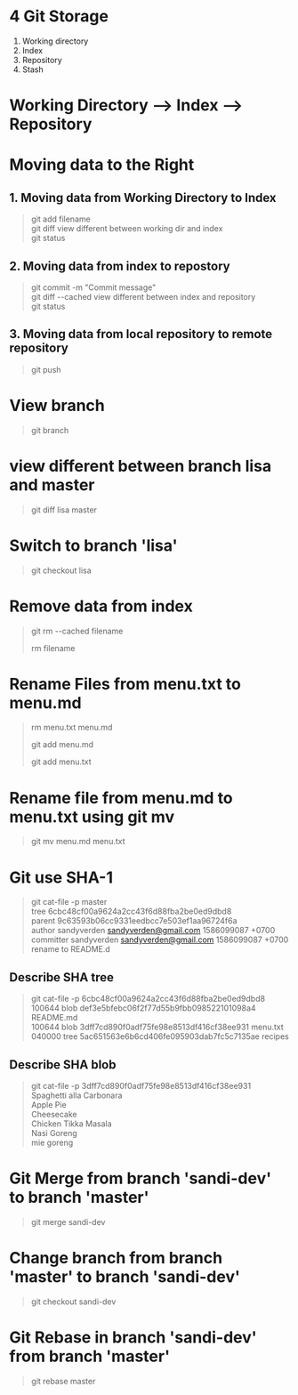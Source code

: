 # 4 Git Storage
1. Working directory
2. Index
3. Repository
4. Stash

# Working Directory --> Index --> Repository

# Moving data to the Right
## 1. Moving data from Working Directory to Index
> git add filename  
> git diff
view different between working dir and index  
> git status  

## 2. Moving data from index to repostory
> git commit -m "Commit message"  
> git diff --cached 
view different between index and repository  
> git status  

## 3. Moving data from local repository to remote repository
> git push  

# View branch
> git branch

# view different between branch lisa and master
> git diff lisa master

# Switch to branch 'lisa'
> git checkout lisa

# Remove data from index
> git rm --cached filename
>
> rm filename

# Rename Files from menu.txt to menu.md
> rm menu.txt menu.md
>
> git add menu.md
>
> git add menu.txt

# Rename file from menu.md to menu.txt using git mv
> git mv menu.md menu.txt

# Git use SHA-1 
> git cat-file -p master   
> tree 6cbc48cf00a9624a2cc43f6d88fba2be0ed9dbd8  
> parent 9c63593b06cc9331eedbcc7e503ef1aa96724f6a  
> author sandyverden <sandyverden@gmail.com> 1586099087 +0700  
> committer sandyverden <sandyverden@gmail.com> 1586099087 +0700  
> rename to README.d  

## Describe SHA tree 
> git cat-file -p 6cbc48cf00a9624a2cc43f6d88fba2be0ed9dbd8  
> 100644 blob def3e5bfebc06f2f77d55b9fbb098522101098a4    README.md  
> 100644 blob 3dff7cd890f0adf75fe98e8513df416cf38ee931    menu.txt  
> 040000 tree 5ac651563e6b6cd406fe095903dab7fc5c7135ae    recipes  

## Describe SHA blob
> git cat-file -p 3dff7cd890f0adf75fe98e8513df416cf38ee931  
> Spaghetti alla Carbonara  
> Apple Pie  
> Cheesecake  
> Chicken Tikka Masala  
> Nasi Goreng  
> mie goreng  

# Git Merge from branch 'sandi-dev' to branch 'master'
>  git merge sandi-dev

# Change branch from branch 'master' to branch 'sandi-dev'
> git checkout sandi-dev

# Git Rebase in branch 'sandi-dev' from branch 'master'
> git rebase master
